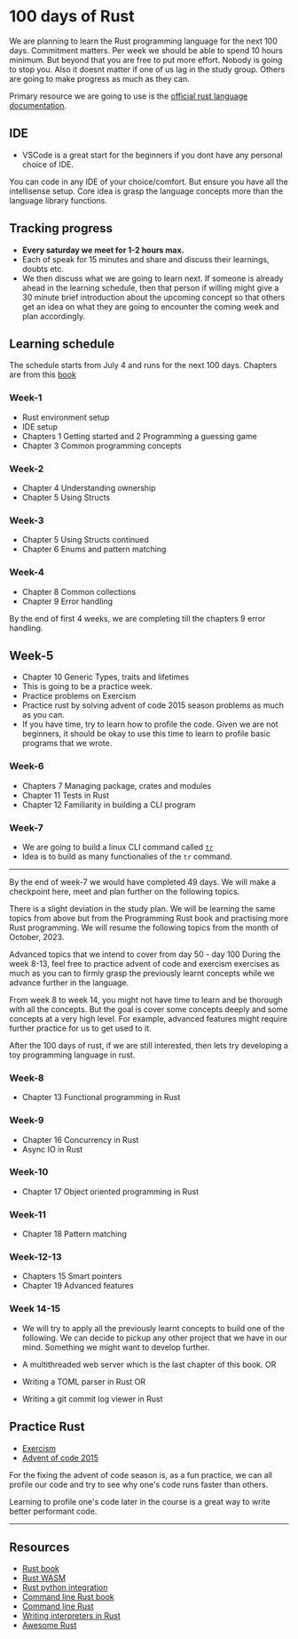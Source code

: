 # 100 days of Rust

We are planning to learn the Rust programming language for the next 100 days. Commitment matters. Per week we should be able to spend 10 hours minimum. But beyond that you are free to put more effort. Nobody is going to stop you. Also it doesnt matter if one of us lag in the study group. Others are going to make progress as much as they can.

Primary resource we are going to use is the [official rust language documentation][1].

## IDE

- VSCode is a great start for the beginners if you dont have any personal choice of IDE.

You can code in any IDE of your choice/comfort. But ensure you have all the intellisense setup. Core idea is grasp the language concepts more than the language library functions.

## Tracking progress

- **Every saturday we meet for 1-2 hours max.**
- Each of speak for 15 minutes and share and discuss their learnings, doubts etc.
- We then discuss what we are going to learn next. If someone is already ahead in the learning schedule, then that person if willing might give a 30 minute brief introduction about the upcoming concept so that others get an idea on what they are going to encounter the coming week and plan accordingly.

## Learning schedule

The schedule starts from July 4 and runs for the next 100 days.
Chapters are from this [book][1]

### Week-1

- Rust environment setup
- IDE setup
- Chapters 1 Getting started and 2 Programming a guessing game
- Chapter 3 Common programming concepts

### Week-2

- Chapter 4 Understanding ownership
- Chapter 5 Using Structs

### Week-3

- Chapter 5 Using Structs continued
- Chapter 6 Enums and pattern matching

### Week-4

- Chapter 8 Common collections
- Chapter 9 Error handling

By the end of first 4 weeks, we are completing till the chapters 9 error handling.

## Week-5

- Chapter 10 Generic Types, traits and lifetimes
- This is going to be a practice week.
- Practice problems on Exercism
- Practice rust by solving advent of code 2015 season problems as much as you can.
- If you have time, try to learn how to profile the code. Given we are not beginners, it should be okay to use this time to learn to profile basic programs that we wrote.

### Week-6

- Chapters 7 Managing package, crates and modules
- Chapter 11 Tests in Rust
- Chapter 12 Familiarity in building a CLI program

### Week-7

- We are going to build a linux CLI command called [`tr`](https://www.baeldung.com/linux/tr-command)
- Idea is to build as many functionalies of the `tr` command.

---

By the end of week-7 we would have completed 49 days. We will make a checkpoint here, meet and plan further on the following topics.

There is a slight deviation in the study plan. We will be learning the same topics from above but from the Programming Rust book and practising more Rust programming. We will resume the following topics from the month of October, 2023.

Advanced topics that we intend to cover from day 50 - day 100
During the week 8-13, feel free to practice advent of code and exercism exercises as much as you can to firmly grasp the previously learnt concepts while we advance further in the language.

From week 8 to week 14, you might not have time to learn and be thorough with all the concepts. But the goal is cover some concepts deeply and some concepts at a very high level.
For example, advanced features might require further practice for us to get used to it.

After the 100 days of rust, if we are still interested, then lets try developing a toy programming language in rust.

### Week-8

- Chapter 13 Functional programming in Rust

### Week-9

- Chapter 16 Concurrency in Rust
- Async IO in Rust

### Week-10

- Chapter 17 Object oriented programming in Rust

### Week-11

- Chapter 18 Pattern matching

### Week-12-13

- Chapters 15 Smart pointers
- Chapter 19 Advanced features

### Week 14-15

- We will try to apply all the previously learnt concepts to build one of the following. We can decide to pickup any other project that we have in our mind. Something we might want to develop further.

- A multithreaded web server which is the last chapter of this book.
  OR
- Writing a TOML parser in Rust
  OR
- Writing a git commit log viewer in Rust

## Practice Rust

- [Exercism](https://exercism.org/tracks/rust)
- [Advent of code 2015](https://adventofcode.com/2015)

For the fixing the advent of code season is, as a fun practice, we can all profile our code and try to see why one's code runs faster than others.

Learning to profile one's code later in the course is a great way to write better performant code.

---

## Resources

- [Rust book][1]
- [Rust WASM](https://rustwasm.github.io/docs/book/)
- [Rust python integration](https://github.com/PyO3/maturin)
- [Command line Rust book](https://www.oreilly.com/library/view/command-line-rust/9781098109424/)
- [Command line Rust](https://github.com/kyclark/command-line-rust)
- [Writing interpreters in Rust](https://github.com/rust-hosted-langs/book)
- [Awesome Rust](https://github.com/rust-unofficial/awesome-rust)

[1]: https://doc.rust-lang.org/stable/book/title-page.html
